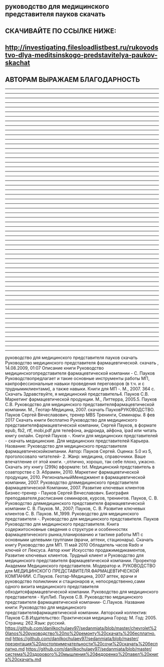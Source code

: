 руководство для медицинского представителя пауков скачать
--------------------------------------------------
СКАЧИВАЙТЕ ПО ССЫЛКЕ НИЖЕ:
--------------------------------------------------
http://investigating.filesloadlistbest.ru/rukovodstvo-dlya-meditsinskogo-predstavitelya-paukov-skachat
--------------------------------------------------
АВТОРАМ ВЫРАЖАЕМ БЛАГОДАРНОСТЬ
--------------------------------------------------
--------------------------------------------------
--------------------------------------------------
--------------------------------------------------
--------------------------------------------------
--------------------------------------------------
--------------------------------------------------
--------------------------------------------------
--------------------------------------------------
--------------------------------------------------
--------------------------------------------------
--------------------------------------------------
--------------------------------------------------
--------------------------------------------------
--------------------------------------------------
--------------------------------------------------
--------------------------------------------------
--------------------------------------------------
--------------------------------------------------
--------------------------------------------------
--------------------------------------------------
--------------------------------------------------
--------------------------------------------------
--------------------------------------------------
--------------------------------------------------
--------------------------------------------------
--------------------------------------------------
--------------------------------------------------
--------------------------------------------------
--------------------------------------------------
--------------------------------------------------
--------------------------------------------------
--------------------------------------------------
--------------------------------------------------
--------------------------------------------------
--------------------------------------------------
--------------------------------------------------
--------------------------------------------------
--------------------------------------------------
--------------------------------------------------
--------------------------------------------------
--------------------------------------------------
--------------------------------------------------
--------------------------------------------------
--------------------------------------------------
--------------------------------------------------
--------------------------------------------------
--------------------------------------------------
--------------------------------------------------
--------------------------------------------------
--------------------------------------------------
--------------------------------------------------
--------------------------------------------------
--------------------------------------------------
--------------------------------------------------
--------------------------------------------------
--------------------------------------------------
--------------------------------------------------
--------------------------------------------------
руководство для медицинского представителя пауков скачать Руководство медицинского представителя фармацевтической. скачать , 14.08.2009, 01:07  Описание книги Руководство медицинскогопредставителя фармацевтической компании - С. Пауков  Руководствопредлагает и такие основные инструменты работы МП, какпрофессиональные навыки проведения переговоров (в т.ч. и с труднымиклиентами), а также навыки. Книги для МП -. М., 2007.  364 с. Скачать  Здравствуйте, я  медицинский представитель4. Пауков С.В. Маркетинг фармацевтической продукции. М., Литтерра, 2005.5. Пауков С.В. Руководство для медицинского представителяфармацевтической компании. М., Геотар-Медицина, 2007. скачать ПауковРУКОВОДСТВО. Пауков Сергей Вячеславович, тренер MBS  Тренинги, Семинары. 8 фев 2017  Скачать книги бесплатно Руководство для медицинского представителяфармацевтической компании, Сергей Пауков, в формате epub, fb2, rtf, mobi,pdf для телефона, андроида, айфона, ipad или читать книгу онлайн. Сергей Пауков -. Книги для медицинских представителей - скачать медицинские. Для медицинских представителей    Карьера. Название: Руководство для медицинского представителя фармацевтическойкомпании. Автор: Пауков Сергей. Оценка: 5.0 из 5, проголосовало читателей- 2. Жанр: медицина, справочники. Ваше впечатление от этой книги. -,отлично, хорошо, так себе плохо, ужасно. Скачать эту книгу (299k) вформате: txt. Медицинский представитель в соавторстве с Э. Абрамян, 2010. Маркетинг фармацевтической продукции, 2010. РегиональныйМенеджмент в фармацевтической компании, 2007. Руководство длямедицинского представителя фармацевтической Компании, 2007. Развитие ключевых клиентов
Бизнес-тренер - Пауков Сергей Вячеславович. Биография преподавателя,расписание семинаров, курсов, тренингов.  Пауков, С. В. Руководство длямедицинского представителя фармацевтической компании  С. В. Пауков. М., 2007; Пауков, С. В. Развитие ключевых клиентов  С. В. Пауков.  М.,1999. Руководство для медицинского представителя -. Руководство для медицинского представителя. Пауков Руководство для медицинского представителя. Книга содержитосновные сведения о структуре и особенностях фармацевтического рынка,планированию и тактике работы МП с основными целевыми группами (врачи, аптеки, стационары). Скачать книгу Руководство для МП. 11 май 2010  Обладатель часов Rado и ключей от Лексуса. Автор книг Искусство продажимедикаментов, Развитие ключевых клиентов. Трудный клиент и Руководство для медицинского представителя фармацевтической компании. Проректор Академии Медицинского представителя. Модератор и. РУКОВОДСТВО для МЕДИЦИНСКОГО ПРЕДСТАВИТЕЛЯ.ФАРМАЦЕВТИЧЕСКОЙ КОМПАНИИ. С.Пауков. Геотар-Медицина, 2007 аптек, врачи и руководство поликлиник и стационаров и, непосредственно,сами  одного визита медицинского представителя обходитсяфармацевтической компании. Руководство для медицинского представителя  - КулЛиб. Пауков С.В. Руководство медицинского представителя фармацевтической компании- С.Пауков. Название книги: Руководство для медицинского представителяфармацевтической компании. Авторский коллектив: Пауков С.В.Издательство: Практическая медицина Город: М. Год: 2005. Страниц: 262.Язык: русский.
https://github.com/danilkochulaev97/sedanmiata/blob/master/chevrolet%20lanos%20руководство%20по%20ремонту%20скачать%20бесплатно.md
https://github.com/danilkochulaev97/sedanmiata/blob/master/презентация%20достопримечательности%20сочи%20скачать%20бесплатно.md
https://github.com/danilkochulaev97/sedanmiata/blob/master/система%20здорового%20мышления%20федоренко%20павел%20книга%20скачать.md